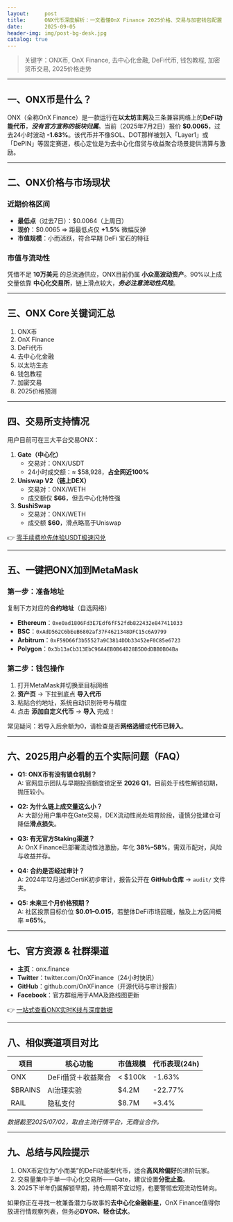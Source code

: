 ```yaml
---
layout:     post
title:      ONX代币深度解析：一文看懂OnX Finance 2025价格、交易与加密钱包配置
date:       2025-09-05
header-img: img/post-bg-desk.jpg
catalog: true
---
```


> 关键字：ONX币, OnX Finance, 去中心化金融, DeFi代币, 钱包教程, 加密货币交易, 2025价格走势

---

## 一、ONX币是什么？  
ONX（全称OnX Finance）是一款运行在**以太坊主网**及三条兼容网络上的**DeFi功能代币**，***没有官方宣称的板块归属***。当前（2025年7月2日）报价 **$0.0065**，过去24小时波动 **-1.63%**。该代币并不像SOL、DOT那样被划入「Layer1」或「DePIN」等固定赛道，核心定位是为去中心化借贷与收益聚合场景提供清算与激励。

---

## 二、ONX价格与市场现状  

### 近期价格区间  
- **最低点**（过去7日）：$0.0064（上周日）  
- **现价**：$0.0065 ⇒ 距最低点仅 **+1.5%** 微幅反弹  
- **市值规模**：小而活跃，符合早期 DeFi 宝石的特征  

### 市值与流动性  
凭借不足 **10万美元** 的总流通供应，ONX目前仍属 **小众高波动资产**。90%以上成交量依靠 **中心化交易所**，链上滑点较大，***务必注意流动性风险***。

---

## 三、ONX Core关键词汇总  
1. ONX币  
2. OnX Finance  
3. DeFi代币  
4. 去中心化金融  
5. 以太坊生态  
6. 钱包教程  
7. 加密交易  
8. 2025价格预测  

---

## 四、交易所支持情况  

用户目前可在三大平台交易ONX：  

1. **Gate（中心化）**  
   - 交易对：ONX/USDT  
   - 24小时成交额：≈ $58,928，**占全网近100%**  
2. **Uniswap V2（链上DEX）**  
   - 交易对：ONX/WETH  
   - 成交额仅 **$66**，但去中心化特性强  
3. **SushiSwap**  
   - 交易对：ONX/WETH  
   - 成交额 **$60**，滑点略高于Uniswap

👉 [零手续费抢先体验USDT极速闪兑](https://okxdog.com/)  

---

## 五、一键把ONX加到MetaMask  

### 第一步：准备地址  
复制下方对应的**合约地址**（自选网络）  
- **Ethereum**：`0xe0ad1806Fd3E7Edf6fF52fdb822432e847411033`  
- **BSC**：`0xAdD562C6bEeB6802af37F4621348DFC15c6A9799`  
- **Arbitrum**：`0xF59D66f3b55527a9C3814DDb33452eF0C85e6723`  
- **Polygon**：`0x3b13aCb313EbC96A4EB0B64B28B5D0dDBB0B04Ba`

### 第二步：钱包操作  
1. 打开MetaMask并切换至目标网络  
2. **资产页** → 下拉到底点 **导入代币**  
3. 粘贴合约地址，系统自动识别符号与精度  
4. 点击 **添加自定义代币** → **导入** 完成！

常见疑问：若导入后余额为0，请检查是否**网络选错**或**代币已转入**。

---

## 六、2025用户必看的五个实际问题（FAQ）

- **Q1: ONX币有没有锁仓机制？**  
  A: 官网显示团队与早期投资额度锁定至 **2026 Q1**，目前处于线性解锁初期，抛压较小。

- **Q2: 为什么链上成交量这么小？**  
  A: 大部分用户集中在Gate交易，DEX流动性尚处培育阶段，谨慎分批建仓可降低**滑点损失**。

- **Q3: 有无官方Staking渠道？**  
  A: OnX Finance已部署流动性池激励，年化 **38%–58%**，需双币配对，风险与收益并存。

- **Q4: 合约是否经过审计？**  
  A: 2024年12月通过CertiK初步审计，报告公开在 **GitHub仓库** → `audit/` 文件夹。

- **Q5: 未来三个月价格预期？**  
  A: 社区投票目标价位 **$0.01–0.015**，若整体DeFi市场回暖，触及上方区间概率 **≈65%**。  

---

## 七、官方资源 & 社群渠道  

- **主页**：onx.finance  
- **Twitter**：twitter.com/OnXFinance（24小时快讯）  
- **GitHub**：github.com/OnXFinance（开源代码与审计报告）  
- **Facebook**：官方群组用于AMA及路线图更新  

👉 [一站式查看ONX实时K线与深度数据](https://okxdog.com/)  

---

## 八、相似赛道项目对比  

| **项目** | **核心功能** | **市值规模** | **代币表现(24h)** |
| --- | --- | --- | --- |
| ONX | DeFi借贷＋收益聚合 | < $100k | -1.63% |
| $BRAINS | AI治理实验 | $4.2M | -22.77% |
| RAIL | 隐私支付 | $8.7M | +3.4% |

*数据截至2025/07/02，取自主流行情平台，无商业合作。*  

---

## 九、总结与风险提示  

1. ONX币定位为“小而美”的DeFi功能型代币，适合**高风险偏好**的进阶玩家。  
2. 交易量集中于单一中心化交易所——Gate，建议设置**分批止盈**。  
3. 2025下半年仍属解锁早期，持仓周期不宜过短，也要警惕宏观流动性转向。  

如果你正在寻找一枚兼备潜力与故事的**去中心化金融新星**，OnX Finance值得你放进行情观察列表，但务必**DYOR、轻仓试水**。